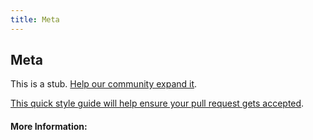 ```yaml
---
title: Meta
---
```


## Meta

This is a stub. [Help our community expand it](https://github.com/freeCodeCamp/guide-articles/tree/master/articles/Meta/index.md).

[This quick style guide will help ensure your pull request gets accepted](https://github.com/freeCodeCamp/guide-articles/blob/master/README.md).

<!-- The article goes here, in GitHub-flavored Markdown. Feel free to add YouTube videos, images, and CodePen/JSBin embeds  -->

#### More Information:
<!-- Please add any articles you think might be helpful to read before writing the article -->


